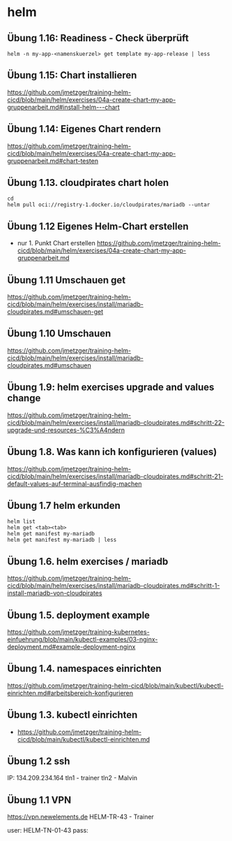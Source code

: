# helm

## Übung 1.16: Readiness - Check überprüft 

```
helm -n my-app-<namenskuerzel> get template my-app-release | less  
```

## Übung 1.15: Chart installieren 

https://github.com/jmetzger/training-helm-cicd/blob/main/helm/exercises/04a-create-chart-my-app-gruppenarbeit.md#install-helm---chart


## Übung 1.14: Eigenes Chart rendern 

https://github.com/jmetzger/training-helm-cicd/blob/main/helm/exercises/04a-create-chart-my-app-gruppenarbeit.md#chart-testen


## Übung 1.13. cloudpirates chart holen 

```
cd
helm pull oci://registry-1.docker.io/cloudpirates/mariadb --untar
```

## Übung 1.12 Eigenes Helm-Chart erstellen 

* nur 1. Punkt Chart erstellen 
https://github.com/jmetzger/training-helm-cicd/blob/main/helm/exercises/04a-create-chart-my-app-gruppenarbeit.md

## Übung 1.11 Umschauen get 

https://github.com/jmetzger/training-helm-cicd/blob/main/helm/exercises/install/mariadb-cloudpirates.md#umschauen-get

## Übung 1.10 Umschauen 

https://github.com/jmetzger/training-helm-cicd/blob/main/helm/exercises/install/mariadb-cloudpirates.md#umschauen

## Übung 1.9: helm exercises upgrade and values change 

https://github.com/jmetzger/training-helm-cicd/blob/main/helm/exercises/install/mariadb-cloudpirates.md#schritt-22-upgrade-und-resources-%C3%A4ndern

## Übung 1.8. Was kann ich konfigurieren (values) 

https://github.com/jmetzger/training-helm-cicd/blob/main/helm/exercises/install/mariadb-cloudpirates.md#schritt-21-default-values-auf-terminal-ausfindig-machen

## Übung 1.7 helm erkunden 

```
helm list
helm get <tab><tab>
helm get manifest my-mariadb
helm get manifest my-mariadb | less 
```



## Übung 1.6. helm exercises / mariadb 

https://github.com/jmetzger/training-helm-cicd/blob/main/helm/exercises/install/mariadb-cloudpirates.md#schritt-1-install-mariadb-von-cloudpirates

## Übung 1.5. deployment example 

https://github.com/jmetzger/training-kubernetes-einfuehrung/blob/main/kubectl-examples/03-nginx-deployment.md#example-deployment-nginx

## Übung 1.4. namespaces einrichten 

https://github.com/jmetzger/training-helm-cicd/blob/main/kubectl/kubectl-einrichten.md#arbeitsbereich-konfigurieren

## Übung 1.3. kubectl einrichten

  * https://github.com/jmetzger/training-helm-cicd/blob/main/kubectl/kubectl-einrichten.md

## Übung 1.2 ssh 

IP: 134.209.234.164
tln1 - trainer 
tln2 - Malvin 

## Übung 1.1 VPN 

https://vpn.newelements.de 
HELM-TR-43 - Trainer 

user: HELM-TN-01-43
pass: 
